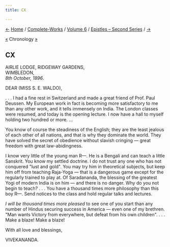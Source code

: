```yaml
---
title: CX

---
```

<div>

[←](109_joe_joe.htm) [Home](../../../index.htm) /
[Complete-Works](../../complete_works.htm) / [Volume
6](../volume_6_contents.htm) / [Epistles – Second
Series](epistles_second_series_contents.htm) / [→](111_mrs_bull.htm)

  

[«](109_joe_joe.htm) Chronology [»](111_mrs_bull.htm)

## CX

AIRLIE LODGE, RIDGEWAY GARDENS,  
WIMBLEDON,  
*8th October, 1896*.

DEAR (MISS S. E. WALDO),

. . . I had a fine rest in Switzerland and made a great friend of Prof.
Paul Deussen. My European work in fact is becoming more satisfactory to
me than any other work, and it tells immensely on India. The London
classes were resumed, and today is the opening lecture. I now have a
hall to myself holding two hundred or more. ...

You know of course the steadiness of the English; they are the least
jealous of each other of all nations, and that is why they dominate the
world. They have solved the secret of obedience without slavish cringing
— great freedom with great law-abidingness.

I know very little of the young man R—. He is a Bengali and can teach a
little Sanskrit. You know my settled doctrine. I do not trust any one
who has not conquered "lust and gold". You may try him in theoretical
subjects, but keep him off from teaching Raja-Yoga — that is a dangerous
game except for the regularly trained to play at. Of Saradananda, the
blessing of the greatest Yogi of modern India is on him — and there is
no danger. Why do you not begin to teach? . . . You have a thousand
times more philosophy than this boy R—. Send notices to the class and
hold regular talks and lectures.

*I will be thousand times more pleased* to see one of you start than any
number of Hindus securing success in America — even one of my brethren.
"Man wants Victory from everywhere, but defeat from his own children". .
. . Make a blaze! Make a blaze! 

With all love and blessings,

VIVEKANANDA.

</div>
